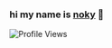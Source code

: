 ### **hi my name is [noky](https://github.com/nokyaya) 👋**

![Profile Views](http://estruyf-github.azurewebsites.net/api/VisitorHit?user=nokyaya&repo=github-visitors-badge&countColorcountColor&countColor=%237B1E7A)



